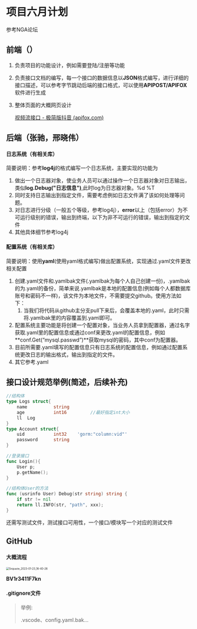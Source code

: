 # 项目六月计划

参考NGA论坛

## 前端（）

1. 负责项目的功能设计，例如需要登陆/注册等功能

2. 负责接口文档的编写，每一个接口的数据信息以**JSON**格式编写，进行详细的接口描述，可以参考字节跳动后端的接口格式，可以使用**APIPOST/APIFOX**软件进行生成

3. 整体页面的大概网页设计

   [视频流接口 - 极简版抖音 (apifox.com)](https://apifox.com/apidoc/shared-09d88f32-0b6c-4157-9d07-a36d32d7a75c/api-50707523)

## 后端（张驰，邢晓伟）

#### 日志系统（有相关库）

简要说明：参考**log4j**的格式编写一个日志系统，主要实现的功能为

1. 做出一个日志器对象，使业务人员可以通过操作一个日志器对象对日志输出，类似**log.Debug("日志信息")**,此时log为日志器对象。%d %T
2. 同时支持日志输出到指定文件，需要考虑例如日志文件满了该如何处理等问题。
3. 对日志进行分级（一般五个等级，参考log4j），**error**以上（包括error）为不可运行级别的错误，输出到终端，以下为非不可运行的错误，输出到指定的文件
4. 其他具体细节参考log4j

#### 配置系统（有相关库）

简要说明：使用**yaml**(使用yaml格式编写)做出配置系统，实现通过.yaml文件更改相关配置

1. 创建.yaml文件和.yamlbak文件(.yamlbak为每个人自己创建一份)，.yamlbak的为.yaml的备份，简单来说.yamlbak是本地的配置信息(例如每个人都数据库账号和密码不一样)，该文件为本地文件，不需要提交github。使用方法如下：
   1. 当我们将代码从github主分支pull下来后，会覆盖本地的.yaml，此时只需将.yamlbak里的内容覆盖到.yaml即可。
2. 配置系统主要功能是将创建一个配置对象，当业务人员拿到配置器，通过名字获取.yaml里的配置信息或通过conf来更改.yaml的配置信息，例如**conf.Get(“mysql.passwd”)**获取mysql的密码，其中conf为配置器。
3. 目前所需要.yaml填写的配置信息只有日志系统的配置信息，例如通过配置系统更改日志的输出格式，输出到指定的文件。
4. 其它参考.yaml

## 接口设计规范举例(简述，后续补充)

```go
//结构体
type Logs struct{
	name          string
    age           int16 		//最好指定int大小
    ll  Log	
}
type Account struct{
    uid			  int32    'gorm:"column:vid"'
	password	  string
}

//登录接口
func Login(){
    User p;
    p.getName();
}

//结构体User的方法
func (usrinfo User) Debug(str string) string {
    if str != nil
    return ll.INFO(str, "path", xxx);
}


```

还需写测试文件，测试接口可用性，一个接口/模块写一个对应的测试文件



## GitHub

#### 大概流程

<img src="C:\Users\高扬\Desktop\图片\Snipaste_2023-01-23_16-40-26.png" alt="Snipaste_2023-01-23_16-40-26" style="zoom:50%;" />

**BV1r3411F7kn**

#### .gitignore文件

> 举例:
>
> .vscode、config.yaml.bak...
